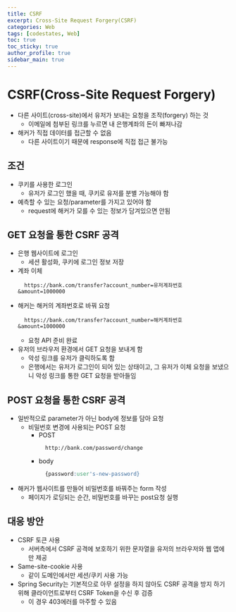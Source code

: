 ```yaml
---
title: CSRF
excerpt: Cross-Site Request Forgery(CSRF)
categories: Web
tags: [codestates, Web]
toc: true
toc_sticky: true
author_profile: true
sidebar_main: true
---
```


# CSRF(Cross-Site Request Forgery)
- 다른 사이트(cross-site)에서 유저가 보내는 요청을 조작(forgery) 하는 것
  - 이메일에 첨부된 링크를 누르면 내 은행계좌의 돈이 빠져나감
- 해커가 직접 데이터를 접근할 수 없음
  - 다른 사이트이기 때문에 response에 직접 접근 불가능

## 조건
  - 쿠키를 사용한 로그인
    - 유저가 로그인 했을 때, 쿠키로 유저를 분별 가능해야 함
  - 예측할 수 있는 요청/parameter를 가지고 있어야 함
    - request에 해커가 모를 수 있는 정보가 담겨있으면 안됨

## GET 요청을 통한 CSRF 공격
- 은행 웹사이트에 로그인
  - 세션 활성화, 쿠키에 로그인 정보 저장
- 계좌 이체
  ```
    https://bank.com/transfer?account_number=유저계좌번호&amount=1000000
  ```
- 해커는 해커의 계좌번호로 바꿔 요청
  ```
    https://bank.com/transfer?account_number=해커계좌번호&amount=1000000
  ```
  - 요청 API 준비 완료
- 유저의 브라우저 환경에서 GET 요청을 보내게 함
  - 악성 링크를 유저가 클릭하도록 함
  - 은행에서는 유저가 로그인이 되어 있는 상태이고, 그 유저가 이체 요청을 보냈으니 악성 링크를 통한 GET 요청을 받아들임

## POST 요청을 통한 CSRF 공격
- 일반적으로 parameter가 아닌 body에 정보를 담아 요청
  - 비밀번호 변경에 사용되는 POST 요청
    - POST
      ```
        http://bank.com/password/change
      ```
    - body
      ```css
        {password:user's-new-password}
      ```
- 해커가 웹사이트를 만들어 비밀번호를 바꿔주는 form 작성
  - 페이지가 로딩되는 순간, 비밀번호를 바꾸는 post요청 실행 

## 대응 방안
- CSRF 토큰 사용
  - 서버측에서 CSRF 공격에 보호하기 위한 문자열을 유저의 브라우저와 웹 앱에만 제공
- Same-site-cookie 사용
  - 같이 도메인에서만 세션/쿠키 사용 가능
- Spring Security는 기본적으로 아무 설정을 하지 않아도 CSRF 공격을 방지 하기 위해 클라이언트로부터 CSRF Token을 수신 후 검증
  - 이 경우 403에러를 마주할 수 있음